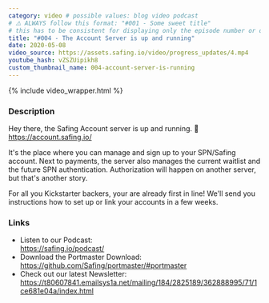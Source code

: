 ```yaml
---
category: video # possible values: blog video podcast
# ⚠️ ALWAYS follow this format: "#001 - Some sweet title"
# this has to be consistent for displaying only the episode number or only the title
title: "#004 - The Account Server is up and running"
date: 2020-05-08
video_source: https://assets.safing.io/video/progress_updates/4.mp4
youtube_hash: vZSZUipikh8
custom_thumbnail_name: 004-account-server-is-running
---
```


{% include video_wrapper.html %}

### Description

Hey there, the Safing Account server is up and running. 🙌  
<https://account.safing.io/>

It's the place where you can manage and sign up to your SPN/Safing account. Next to payments, the server also manages the current waitlist and the future SPN authentication. Authorization will happen on another server, but that's another story.

For all you Kickstarter backers, your are already first in line! We'll send you instructions how to set up or link your accounts in a few weeks.

### Links

- Listen to our Podcast:  
  <https://safing.io/podcast/>
- Download the Portmaster Download:  
  <https://github.com/Safing/portmaster/#portmaster>
- Check out our latest Newsletter:  
  <https://t80607841.emailsys1a.net/mailing/184/2825189/362888995/71/1ce681e04a/index.html>
